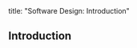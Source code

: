 <frontmatter>
title: "Software Design: Introduction"
</frontmatter>

<link rel="stylesheet" href="{{baseUrl}}/css/textbook.css">

<div class="website-content">

## Introduction

<div id="main">

<include src="what/embed.md" />

</div>

</div>

